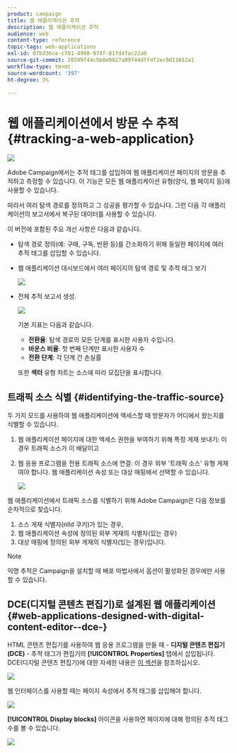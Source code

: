 ```yaml
---
product: campaign
title: 웹 애플리케이션 추적
description: 웹 애플리케이션 추적
audience: web
content-type: reference
topic-tags: web-applications
exl-id: 07bd36ce-c701-4998-974f-81fd4fac22a0
source-git-commit: 20509f44c5b8e0827a09f44dffdf2ec9d11652a1
workflow-type: tm+mt
source-wordcount: '397'
ht-degree: 3%

---
```


# 웹 애플리케이션에서 방문 수 추적{#tracking-a-web-application}

![](../../assets/common.svg)

Adobe Campaign에서는 추적 태그를 삽입하여 웹 애플리케이션 페이지의 방문을 추적하고 측정할 수 있습니다. 이 기능은 모든 웹 애플리케이션 유형(양식, 웹 페이지 등)에 사용할 수 있습니다.

따라서 여러 탐색 경로를 정의하고 그 성공을 평가할 수 있습니다. 그런 다음 각 애플리케이션의 보고서에서 복구된 데이터를 사용할 수 있습니다.

이 버전에 포함된 주요 개선 사항은 다음과 같습니다.

* 탐색 경로 정의(예: 구매, 구독, 반환 등)를 간소화하기 위해 동일한 페이지에 여러 추적 태그를 삽입할 수 있습니다.
* 웹 애플리케이션 대시보드에서 여러 페이지의 탐색 경로 및 추적 태그 보기

   ![](assets/trackers_1.png)

* 전체 추적 보고서 생성.

   ![](assets/trackers_5.png)

   기본 지표는 다음과 같습니다.

   * **전환율**: 탐색 경로의 모든 단계를 표시한 사용자 수입니다.
   * **바운스 비율**: 첫 번째 단계만 표시한 사용자 수
   * **전환 단계**: 각 단계 간 손실률

   또한 **섹터** 유형 차트는 소스에 따라 모집단을 표시합니다.

## 트래픽 소스 식별 {#identifying-the-traffic-source}

두 가지 모드를 사용하여 웹 애플리케이션에 액세스할 때 방문자가 어디에서 왔는지를 식별할 수 있습니다.

1. 웹 애플리케이션 페이지에 대한 액세스 권한을 부여하기 위해 특정 게재 보내기: 이 경우 트래픽 소스가 이 배달이고
1. 웹 응용 프로그램을 전용 트래픽 소스에 연결: 이 경우 외부 &#39;트래픽 소스&#39; 유형 게재여야 합니다. 웹 애플리케이션 속성 또는 대상 매핑에서 선택할 수 있습니다.

   ![](assets/trackers_6.png)

웹 애플리케이션에서 트래픽 소스를 식별하기 위해 Adobe Campaign은 다음 정보를 순차적으로 찾습니다.

1. 소스 게재 식별자(nlId 쿠키)가 있는 경우,
1. 웹 애플리케이션 속성에 정의된 외부 게재의 식별자(있는 경우)
1. 대상 매핑에 정의된 외부 게재의 식별자(있는 경우)입니다.

>[!NOTE]
>
>익명 추적은 Campaign을 설치할 때 배포 마법사에서 옵션이 활성화된 경우에만 사용할 수 있습니다.

## DCE(디지털 콘텐츠 편집기)로 설계된 웹 애플리케이션 {#web-applications-designed-with-digital-content-editor--dce-}

HTML 콘텐츠 편집기를 사용하여 웹 응용 프로그램을 만들 때 - **디지털 콘텐츠 편집기(DCE)** - 추적 태그가 편집기의 **[!UICONTROL Properties]** 탭에서 삽입됩니다. DCE(디지털 콘텐츠 편집기)에 대한 자세한 내용은 [이 섹션](about-campaign-html-editor.md)을 참조하십시오.

![](assets/trackers_2.png)

웹 인터페이스를 사용할 때는 페이지 속성에서 추적 태그를 삽입해야 합니다.

![](assets/trackers_3.png)

**[!UICONTROL Display blocks]** 아이콘을 사용하면 페이지에 대해 정의된 추적 태그 수를 볼 수 있습니다.

![](assets/trackers_4.png)
